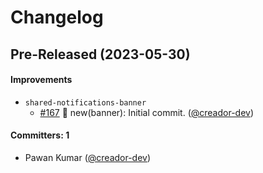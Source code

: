 # Changelog

## Pre-Released (2023-05-30)

#### Improvements
* `shared-notifications-banner`
  * [#167](https://github.com/wpmudev/shared-modules/pull/167) 🐛 new(banner): Initial commit. ([@creador-dev](https://github.com/creador-dev))

#### Committers: 1
- Pawan Kumar ([@creador-dev](https://github.com/creador-dev))